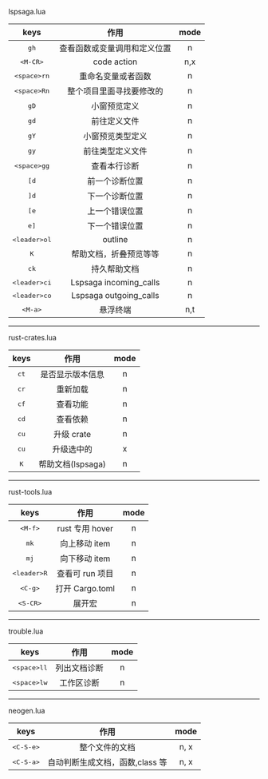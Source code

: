 lspsaga.lua

|          keys           |             作用             | mode |
| :---------------------: | :--------------------------: | :--: |
|      <kbd>gh</kbd>      | 查看函数或变量调用和定义位置 |  n   |
|   <kbd>\<M-CR\></kbd>   |         code action          | n,x  |
| <kbd>\<space\>rn</kbd>  |      重命名变量或者函数      |  n   |
| <kbd>\<space\>Rn</kbd>  |   整个项目里面寻找要修改的   |  n   |
|      <kbd>gD</kbd>      |         小窗预览定义         |  n   |
|      <kbd>gd</kbd>      |         前往定义文件         |  n   |
|      <kbd>gY</kbd>      |       小窗预览类型定义       |  n   |
|      <kbd>gy</kbd>      |       前往类型定义文件       |  n   |
| <kbd>\<space\>gg</kbd>  |         查看本行诊断         |  n   |
|      <kbd>[d</kbd>      |        前一个诊断位置        |  n   |
|      <kbd>]d</kbd>      |        下一个诊断位置        |  n   |
|      <kbd>[e</kbd>      |        上一个错误位置        |  n   |
|      <kbd>e]</kbd>      |        下一个错误位置        |  n   |
| <kbd>\<leader\>ol</kbd> |           outline            |  n   |
|      <kbd>K</kbd>       |    帮助文档，折叠预览等等    |  n   |
|      <kbd>ck</kbd>      |         持久帮助文档         |  n   |
| <kbd>\<leader\>ci</kbd> | <cmd>Lspsaga incoming_calls  |  n   |
| <kbd>\<leader\>co</kbd> | <cmd>Lspsaga outgoing_calls  |  n   |
|   <kbd>\<M-a\></kbd>    |           悬浮终端           | n,t  |

---

rust-crates.lua

|     keys      |       作用        | mode |
| :-----------: | :---------------: | :--: |
| <kbd>ct</kbd> | 是否显示版本信息  |  n   |
| <kbd>cr</kbd> |     重新加载      |  n   |
| <kbd>cf</kbd> |     查看功能      |  n   |
| <kbd>cd</kbd> |     查看依赖      |  n   |
| <kbd>cu</kbd> |    升级 crate     |  n   |
| <kbd>cu</kbd> |    升级选中的     |  x   |
| <kbd>K</kbd>  | 帮助文档(lspsaga) |  n   |

---

rust-tools.lua

|          keys          |      作用       | mode |
| :--------------------: | :-------------: | :--: |
|   <kbd>\<M-f\></kbd>   | rust 专用 hover |  n   |
|     <kbd>mk</kbd>      |  向上移动 item  |  n   |
|     <kbd>mj</kbd>      |  向下移动 item  |  n   |
| <kbd>\<leader\>R</kbd> | 查看可 run 项目 |  n   |
|   <kbd>\<C-g\></kbd>   | 打开 Cargo.toml |  n   |
|  <kbd>\<S-CR\></kbd>   |     展开宏      |  n   |

---

trouble.lua

|          keys          |     作用     | mode |
| :--------------------: | :----------: | :--: |
| <kbd>\<space\>ll</kbd> | 列出文档诊断 |  n   |
| <kbd>\<space\>lw</kbd> |  工作区诊断  |  n   |

---

neogen.lua

|         keys         |              作用               | mode |
| :------------------: | :-----------------------------: | :--: |
| <kbd>\<C-S-e\></kbd> |         整个文件的文档          | n, x |
| <kbd>\<C-S-a\></kbd> | 自动判断生成文档，函数,class 等 | n, x |

